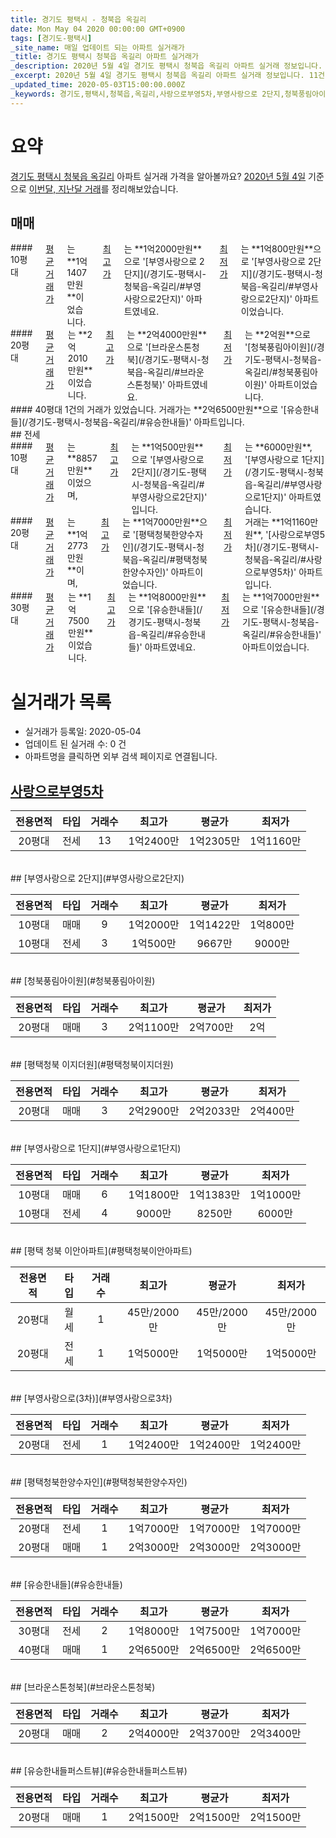 ```yaml
---
title: 경기도 평택시 - 청북읍 옥길리
date: Mon May 04 2020 00:00:00 GMT+0900
tags: [경기도-평택시]
_site_name: 매일 업데이트 되는 아파트 실거래가
_title: 경기도 평택시 청북읍 옥길리 아파트 실거래가
_description: 2020년 5월 4일 경기도 평택시 청북읍 옥길리 아파트 실거래 정보입니다. 11건 아파트 정보가 있습니다.
_excerpt: 2020년 5월 4일 경기도 평택시 청북읍 옥길리 아파트 실거래 정보입니다. 11건 아파트 정보가 있습니다.
_updated_time: 2020-05-03T15:00:00.000Z
_keywords: 경기도,평택시,청북읍,옥길리,사랑으로부영5차,부영사랑으로 2단지,청북풍림아이원,평택청북 이지더원,부영사랑으로 1단지,평택 청북 이안아파트,부영사랑으로(3차),평택청북한양수자인,유승한내들,브라운스톤청북,유승한내들퍼스트뷰
---
```





# 요약
<ins>경기도 평택시 청북읍 옥길리</ins> 아파트 실거래 가격을 알아볼까요? <ins>2020년 5월 4일</ins> 기준으로 <ins>이번달, 지난달 거래</ins>를 정리해보았습니다.

## 매매
<div class="container">
<div class="six columns" markdown="1">
#### 10평대
<ins>평균 거래가</ins>는 **1억1407만원**이었습니다. <ins>최고가</ins>는 **1억2000만원**으로 '[부영사랑으로 2단지](/경기도-평택시-청북읍-옥길리/#부영사랑으로2단지)' 아파트였네요. <ins>최저가</ins>는 **1억800만원**으로 '[부영사랑으로 2단지](/경기도-평택시-청북읍-옥길리/#부영사랑으로2단지)' 아파트이었습니다.
</div>
<div class="six columns" markdown="1">
#### 20평대
<ins>평균 거래가</ins>는 **2억2010만원**이었습니다. <ins>최고가</ins>는 **2억4000만원**으로 '[브라운스톤청북](/경기도-평택시-청북읍-옥길리/#브라운스톤청북)' 아파트였네요. <ins>최저가</ins>는 **2억원**으로 '[청북풍림아이원](/경기도-평택시-청북읍-옥길리/#청북풍림아이원)' 아파트이었습니다.
</div>
</div>
<div class="container">
<div class="twelve columns" markdown="1">
#### 40평대
1건의 거래가 있었습니다. 거래가는 **2억6500만원**으로 '[유승한내들](/경기도-평택시-청북읍-옥길리/#유승한내들)' 아파트입니다.
</div>
</div>
## 전세
<div class="container">
<div class="six columns" markdown="1">
#### 10평대
<ins>평균 거래가</ins>는 **8857만원**이었으며, <ins>최고가</ins>는 **1억500만원**으로 '[부영사랑으로 2단지](/경기도-평택시-청북읍-옥길리/#부영사랑으로2단지)' 입니다. <ins>최저가</ins>는 **6000만원**, '[부영사랑으로 1단지](/경기도-평택시-청북읍-옥길리/#부영사랑으로1단지)' 아파트였습니다.
</div>
<div class="six columns" markdown="1">
#### 20평대
<ins>평균 거래가</ins>는 **1억2773만원**이며, <ins>최고가</ins>는 **1억7000만원**으로 '[평택청북한양수자인](/경기도-평택시-청북읍-옥길리/#평택청북한양수자인)' 아파트이었습니다. <ins>최저가</ins> 거래는 **1억1160만원**, '[사랑으로부영5차](/경기도-평택시-청북읍-옥길리/#사랑으로부영5차)' 아파트입니다.
</div>
</div>
<div class="container">
<div class="twelve columns" markdown="1">
#### 30평대
<ins>평균 거래가</ins>는 **1억7500만원**이었습니다. <ins>최고가</ins>는 **1억8000만원**으로 '[유승한내들](/경기도-평택시-청북읍-옥길리/#유승한내들)' 아파트였네요. <ins>최저가</ins>는 **1억7000만원**으로 '[유승한내들](/경기도-평택시-청북읍-옥길리/#유승한내들)' 아파트이었습니다.
</div>
</div>



# 실거래가 목록
- 실거래가 등록일: 2020-05-04
- 업데이트 된 실거래 수: 0 건
- 아파트명을 클릭하면 외부 검색 페이지로 연결됩니다.

## [사랑으로부영5차](#사랑으로부영5차)

|전용면적|타입|거래수|최고가|평균가|최저가|
|:---:|:---:|:---:|:---:|:---:|:---:|
|20평대|<span class="deal-type-2">전세</span>|13|1억2400만|1억2305만|1억1160만|

<br/>
## [부영사랑으로 2단지](#부영사랑으로2단지)

|전용면적|타입|거래수|최고가|평균가|최저가|
|:---:|:---:|:---:|:---:|:---:|:---:|
|10평대|<span class="deal-type-1">매매</span>|9|1억2000만|1억1422만|1억800만|
|10평대|<span class="deal-type-2">전세</span>|3|1억500만|9667만|9000만|

<br/>
## [청북풍림아이원](#청북풍림아이원)

|전용면적|타입|거래수|최고가|평균가|최저가|
|:---:|:---:|:---:|:---:|:---:|:---:|
|20평대|<span class="deal-type-1">매매</span>|3|2억1100만|2억700만|2억|

<br/>
## [평택청북 이지더원](#평택청북이지더원)

|전용면적|타입|거래수|최고가|평균가|최저가|
|:---:|:---:|:---:|:---:|:---:|:---:|
|20평대|<span class="deal-type-1">매매</span>|3|2억2900만|2억2033만|2억400만|

<br/>
## [부영사랑으로 1단지](#부영사랑으로1단지)

|전용면적|타입|거래수|최고가|평균가|최저가|
|:---:|:---:|:---:|:---:|:---:|:---:|
|10평대|<span class="deal-type-1">매매</span>|6|1억1800만|1억1383만|1억1000만|
|10평대|<span class="deal-type-2">전세</span>|4|9000만|8250만|6000만|

<br/>
## [평택 청북 이안아파트](#평택청북이안아파트)

|전용면적|타입|거래수|최고가|평균가|최저가|
|:---:|:---:|:---:|:---:|:---:|:---:|
|20평대|<span class="deal-type-3">월세</span>|1|45만/2000만|45만/2000만|45만/2000만|
|20평대|<span class="deal-type-2">전세</span>|1|1억5000만|1억5000만|1억5000만|

<br/>
## [부영사랑으로(3차)](#부영사랑으로3차)

|전용면적|타입|거래수|최고가|평균가|최저가|
|:---:|:---:|:---:|:---:|:---:|:---:|
|20평대|<span class="deal-type-2">전세</span>|1|1억2400만|1억2400만|1억2400만|

<br/>
## [평택청북한양수자인](#평택청북한양수자인)

|전용면적|타입|거래수|최고가|평균가|최저가|
|:---:|:---:|:---:|:---:|:---:|:---:|
|20평대|<span class="deal-type-2">전세</span>|1|1억7000만|1억7000만|1억7000만|
|20평대|<span class="deal-type-1">매매</span>|1|2억3000만|2억3000만|2억3000만|

<br/>
## [유승한내들](#유승한내들)

|전용면적|타입|거래수|최고가|평균가|최저가|
|:---:|:---:|:---:|:---:|:---:|:---:|
|30평대|<span class="deal-type-2">전세</span>|2|1억8000만|1억7500만|1억7000만|
|40평대|<span class="deal-type-1">매매</span>|1|2억6500만|2억6500만|2억6500만|

<br/>
## [브라운스톤청북](#브라운스톤청북)

|전용면적|타입|거래수|최고가|평균가|최저가|
|:---:|:---:|:---:|:---:|:---:|:---:|
|20평대|<span class="deal-type-1">매매</span>|2|2억4000만|2억3700만|2억3400만|

<br/>
## [유승한내들퍼스트뷰](#유승한내들퍼스트뷰)

|전용면적|타입|거래수|최고가|평균가|최저가|
|:---:|:---:|:---:|:---:|:---:|:---:|
|20평대|<span class="deal-type-1">매매</span>|1|2억1500만|2억1500만|2억1500만|

<br/>




